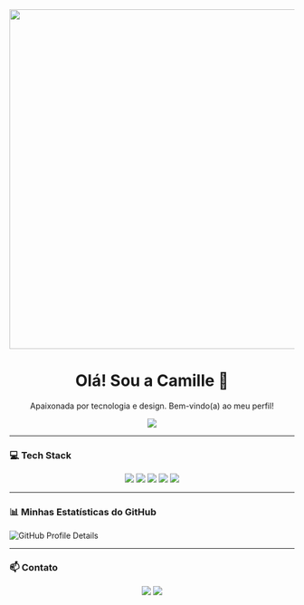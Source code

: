<div align="center">
  
  <img src="URL_DO_SEU_BANNER_AQUI" width="600px">
  
  <h1>Olá! Sou a Camille 👋</h1>
  <p>Apaixonada por tecnologia e design. Bem-vindo(a) ao meu perfil!</p>

  <img src="https://gpvc.arturio.dev/CamillejSOn">
  
</div>

---

### 💻 Tech Stack

<p align="center">
  <img src="https://img.shields.io/badge/HTML5-E34F26?style=flat-square&logo=html5&logoColor=white" />
  <img src="https://img.shields.io/badge/CSS3-1572B6?style=flat-square&logo=css3&logoColor=white" />
  <img src="https://img.shields.io/badge/C-A8B9CC?style=flat-square&logo=c&logoColor=white" />
  <img src="https://img.shields.io/badge/Java-007396?style=flat-square&logo=openjdk&logoColor=white" />
  <img src="https://img.shields.io/badge/PHP-777BB4?style=flat-square&logo=php&logoColor=white" />
</p>

---

### 📊 Minhas Estatísticas do GitHub

![GitHub Profile Details](https://github-profile-summary-cards.vercel.app/api/cards/profile-details?username=CamillejSOn&theme=solarized_dark)

---

### 📫 Contato

<p align="center">
  <a href="https://www.linkedin.com/in/camille-oliveira-2b3b052ab/"><img src="https://img.shields.io/badge/LinkedIn-0077B5?style=for-the-badge&logo=linkedin&logoColor=white"></a>
  <a href="mailto:cmille2004@gmail.com"><img src="https://img.shields.io/badge/Gmail-D14836?style=for-the-badge&logo=gmail&logoColor=white"></a>
</p>
